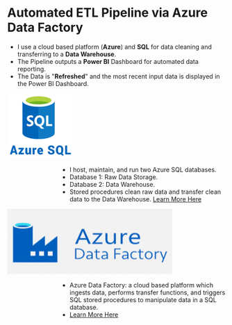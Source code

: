# Automated ETL Pipeline via Azure Data Factory
- I use a cloud based platform (**Azure**) and **SQL** for data cleaning and transferring to a **Data Warehouse**. 
- The Pipeline outputs a **Power BI** Dashboard for automated data reporting.
- The Data is "**Refreshed**" and the most recent input data is displayed in the Power BI Dashboard.



<!--START_SECTION:bootstrap-styling-->
<div>
  <img src="https://github.com/willmino/Azure_Data_Factory_ETL_Pipeline/blob/main/Files/Images/SQL.png" alt="Image" width="150" height="150">
    <ul style="list-style-type: disc; margin-left: 120px;">
    <li>I host, maintain, and run two Azure SQL databases.</li>
    <li>Database 1: Raw Data Storage.</li>
    <li>Database 2: Data Warehouse.</li>
    <li> Stored procedures clean raw data and transfer clean data to the Data Warehouse. <a href="https://github.com/willmino/Azure_Data_Factory_ETL_Pipeline/tree/main/Files/SQL">Learn More Here</a></li>
  </ul>
</div>

<div>
  <img src="https://github.com/willmino/Azure_Data_Factory_ETL_Pipeline/blob/main/Files/Images/ADF.png" alt="Image" width="380" height="150">
    <ul style="list-style-type: disc; margin-left: 120px;">
    <li>Azure Data Factory: a cloud based platform which ingests data, performs transfer functions, and triggers SQL stored procedures to manipulate data in a SQL database.</li>
    <li> <a href="https://github.com/willmino/Azure_Data_Factory_ETL_Pipeline/tree/main/Files/SQL">Learn More Here</a></li>
  </ul>
</div>

